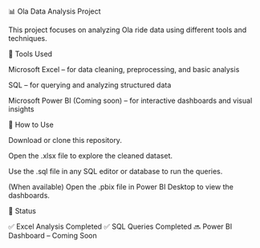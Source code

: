 📊 Ola Data Analysis Project

This project focuses on analyzing Ola ride data using different tools and techniques.

🧠 Tools Used

Microsoft Excel – for data cleaning, preprocessing, and basic analysis

SQL – for querying and analyzing structured data

Microsoft Power BI (Coming soon) – for interactive dashboards and visual insights

🚀 How to Use

Download or clone this repository.

Open the .xlsx file to explore the cleaned dataset.

Use the .sql file in any SQL editor or database to run the queries.

(When available) Open the .pbix file in Power BI Desktop to view the dashboards.

📌 Status

✅ Excel Analysis Completed
✅ SQL Queries Completed
🔜 Power BI Dashboard – Coming Soon
